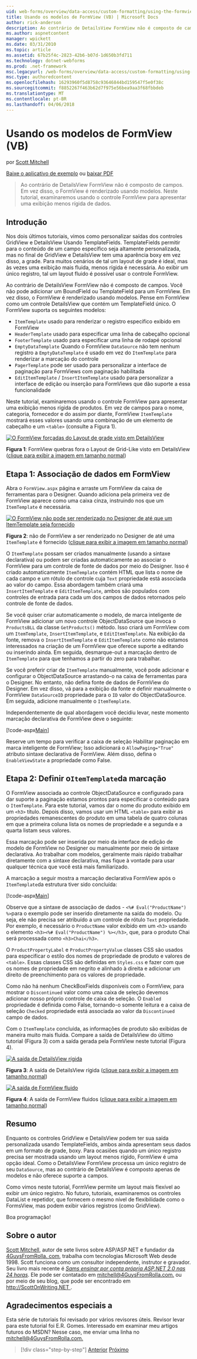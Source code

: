 ```yaml
---
uid: web-forms/overview/data-access/custom-formatting/using-the-formview-s-templates-vb
title: Usando os modelos de FormView (VB) | Microsoft Docs
author: rick-anderson
description: Ao contrário de DetailsView FormView não é composto de campos. Em vez disso, o FormView é renderizado usando modelos. Neste tutorial, examinaremos usando a F...
ms.author: aspnetcontent
manager: wpickett
ms.date: 03/31/2010
ms.topic: article
ms.assetid: 67b25f4c-2823-42b6-b07d-1d650b3fd711
ms.technology: dotnet-webforms
ms.prod: .net-framework
msc.legacyurl: /web-forms/overview/data-access/custom-formatting/using-the-formview-s-templates-vb
msc.type: authoredcontent
ms.openlocfilehash: 16293960f5d8758c93646844bd159547f5e0f38c
ms.sourcegitcommit: f8852267f463b62d7f975e56bea9aa3f68fbbdeb
ms.translationtype: MT
ms.contentlocale: pt-BR
ms.lasthandoff: 04/06/2018
---
```

<a name="using-the-formviews-templates-vb"></a>Usando os modelos de FormView (VB)
====================
por [Scott Mitchell](https://twitter.com/ScottOnWriting)

[Baixe o aplicativo de exemplo](http://download.microsoft.com/download/5/7/0/57084608-dfb3-4781-991c-407d086e2adc/ASPNET_Data_Tutorial_14_VB.exe) ou [baixar PDF](using-the-formview-s-templates-vb/_static/datatutorial14vb1.pdf)

> Ao contrário de DetailsView FormView não é composto de campos. Em vez disso, o FormView é renderizado usando modelos. Neste tutorial, examinaremos usando o controle FormView para apresentar uma exibição menos rígida de dados.


## <a name="introduction"></a>Introdução

Nos dois últimos tutoriais, vimos como personalizar saídas dos controles GridView e DetailsView Usando TemplateFields. TemplateFields permitir para o conteúdo de um campo específico seja altamente personalizada, mas no final de GridView e DetailsView tem uma aparência boxy em vez disso, a grade. Para muitos cenários de tal um layout de grade é ideal, mas às vezes uma exibição mais fluida, menos rígida é necessária. Ao exibir um único registro, tal um layout fluido é possível usar o controle FormView.

Ao contrário de DetailsView FormView não é composto de campos. Você não pode adicionar um BoundField ou TemplateField para um FormView. Em vez disso, o FormView é renderizado usando modelos. Pense em FormView como um controle DetailsView que contém um TemplateField único. O FormView suporta os seguintes modelos:

- `ItemTemplate` usado para renderizar o registro específico exibido em FormView
- `HeaderTemplate` usado para especificar uma linha de cabeçalho opcional
- `FooterTemplate` usado para especificar uma linha de rodapé opcional
- `EmptyDataTemplate` Quando o FormView `DataSource` não tem nenhum registro a `EmptyDataTemplate` é usado em vez do `ItemTemplate` para renderizar a marcação do controle
- `PagerTemplate` pode ser usado para personalizar a interface de paginação para FormViews com paginação habilitada
- `EditItemTemplate` / `InsertItemTemplate` usado para personalizar a interface de edição ou inserção para FormViews que dão suporte a essa funcionalidade

Neste tutorial, examinaremos usando o controle FormView para apresentar uma exibição menos rígida de produtos. Em vez de campos para o nome, categoria, fornecedor e do assim por diante, FormView `ItemTemplate` mostrará esses valores usando uma combinação de um elemento de cabeçalho e um `<table>` (consulte a Figura 1).


[![O FormView forçadas do Layout de grade visto em DetailsView](using-the-formview-s-templates-vb/_static/image2.png)](using-the-formview-s-templates-vb/_static/image1.png)

**Figura 1**: FormView quebras fora o Layout de Grid-Like visto em DetailsView ([clique para exibir a imagem em tamanho normal](using-the-formview-s-templates-vb/_static/image3.png))


## <a name="step-1-binding-the-data-to-the-formview"></a>Etapa 1: Associação de dados em FormView

Abra o `FormView.aspx` página e arraste um FormView da caixa de ferramentas para o Designer. Quando adiciona pela primeira vez de FormView aparece como uma caixa cinza, instruindo nos que um `ItemTemplate` é necessária.


[![O FormView não pode ser renderizado no Designer de até que um ItemTemplate seja fornecido](using-the-formview-s-templates-vb/_static/image5.png)](using-the-formview-s-templates-vb/_static/image4.png)

**Figura 2**: não de FormView a ser renderizado no Designer de até uma `ItemTemplate` é fornecido ([clique para exibir a imagem em tamanho normal](using-the-formview-s-templates-vb/_static/image6.png))


O `ItemTemplate` possam ser criados manualmente (usando a sintaxe declarativa) ou podem ser criadas automaticamente ao associar o FormView para um controle de fonte de dados por meio do Designer. Isso é criado automaticamente `ItemTemplate` contém HTML que lista o nome de cada campo e um rótulo de controle cuja `Text` propriedade está associada ao valor do campo. Essa abordagem também criará uma `InsertItemTemplate` e `EditItemTemplate`, ambos são populados com controles de entrada para cada um dos campos de dados retornados pelo controle de fonte de dados.

Se você quiser criar automaticamente o modelo, de marca inteligente de FormView adicionar um novo controle ObjectDataSource que invoca o `ProductsBLL` da classe `GetProducts()` método. Isso criará um FormView com um `ItemTemplate`, `InsertItemTemplate`, e `EditItemTemplate`. Na exibição da fonte, remova o `InsertItemTemplate` e `EditItemTemplate` como não estamos interessados na criação de um FormView que oferece suporte a editando ou inserindo ainda. Em seguida, desmarque-out a marcação dentro de `ItemTemplate` para que tenhamos a partir do zero para trabalhar.

Se você preferir criar de `ItemTemplate` manualmente, você pode adicionar e configurar o ObjectDataSource arrastando-o na caixa de ferramentas para o Designer. No entanto, não defina fonte de dados de FormView do Designer. Em vez disso, vá para a exibição da fonte e definir manualmente o FormView `DataSourceID` propriedade para o `ID` valor do ObjectDataSource. Em seguida, adicione manualmente o `ItemTemplate`.

Independentemente de qual abordagem você decidiu levar, neste momento marcação declarativa de FormView deve o seguinte:


[!code-aspx[Main](using-the-formview-s-templates-vb/samples/sample1.aspx)]

Reserve um tempo para verificar a caixa de seleção Habilitar paginação em marca inteligente de FormView; Isso adicionará o `AllowPaging="True"` atributo sintaxe declarativa de FormView. Além disso, defina o `EnableViewState` a propriedade como False.

## <a name="step-2-defining-theitemtemplates-markup"></a>Etapa 2: Definir o`ItemTemplate`da marcação

O FormView associada ao controle ObjectDataSource e configurado para dar suporte a paginação estamos prontos para especificar o conteúdo para o `ItemTemplate`. Para este tutorial, vamos dar o nome do produto exibido em um `<h3>` título. Depois disso, vamos usar um HTML `<table>` para exibir as propriedades remanescentes do produto em uma tabela de quatro colunas em que a primeira coluna lista os nomes de propriedade e a segunda e a quarta listam seus valores.

Essa marcação pode ser inserida por meio da interface de edição de modelo de FormView no Designer ou manualmente por meio de sintaxe declarativa. Ao trabalhar com modelos, geralmente mais rápido trabalhar diretamente com a sintaxe declarativa, mas fique à vontade para usar qualquer técnica que você está mais familiarizado.

A marcação a seguir mostra a marcação declarativa FormView após o `ItemTemplate`da estrutura tiver sido concluída:


[!code-aspx[Main](using-the-formview-s-templates-vb/samples/sample2.aspx)]

Observe que a sintaxe de associação de dados - `<%# Eval("ProductName") %>`para o exemplo pode ser inserido diretamente na saída do modelo. Ou seja, ele não precisa ser atribuído a um controle de rótulo `Text` propriedade. Por exemplo, é necessário o `ProductName` valor exibido em um `<h3>` usando o elemento `<h3><%# Eval("ProductName") %></h3>`, que, para o produto Chai será processada como `<h3>Chai</h3>`.

O `ProductPropertyLabel` e `ProductPropertyValue` classes CSS são usados para especificar o estilo dos nomes de propriedade de produto e valores de `<table>`. Essas classes CSS são definidas em `Styles.css` e fazer com que os nomes de propriedade em negrito e alinhado à direita e adicionar um direito de preenchimento para os valores de propriedade.

Como não há nenhum CheckBoxFields disponíveis com o FormView, para mostrar o `Discontinued` valor como uma caixa de seleção devemos adicionar nosso próprio controle de caixa de seleção. O `Enabled` propriedade é definida como False, tornando-o somente leitura e a caixa de seleção `Checked` propriedade está associada ao valor da `Discontinued` campo de dados.

Com o `ItemTemplate` concluída, as informações de produto são exibidas de maneira muito mais fluida. Compare a saída de DetailsView do último tutorial (Figura 3) com a saída gerada pela FormView neste tutorial (Figura 4).


[![A saída de DetailsView rígida](using-the-formview-s-templates-vb/_static/image8.png)](using-the-formview-s-templates-vb/_static/image7.png)

**Figura 3**: A saída de DetailsView rígida ([clique para exibir a imagem em tamanho normal](using-the-formview-s-templates-vb/_static/image9.png))


[![A saída de FormView fluido](using-the-formview-s-templates-vb/_static/image11.png)](using-the-formview-s-templates-vb/_static/image10.png)

**Figura 4**: A saída de FormView fluidos ([clique para exibir a imagem em tamanho normal](using-the-formview-s-templates-vb/_static/image12.png))


## <a name="summary"></a>Resumo

Enquanto os controles GridView e DetailsView podem ter sua saída personalizada usando TemplateFields, ambos ainda apresentam seus dados em um formato de grade, boxy. Para ocasiões quando um único registro precisa ser mostrada usando um layout menos rígido, FormView é uma opção ideal. Como o DetailsView FormView processa um único registro de seu `DataSource`, mas ao contrário de DetailsView é composto apenas de modelos e não oferece suporte a campos.

Como vimos neste tutorial, FormView permite um layout mais flexível ao exibir um único registro. No futuro, tutoriais, examinaremos os controles DataList e repetidor, que fornecem o mesmo nível de flexibilidade como o FormsView, mas podem exibir vários registros (como GridView).

Boa programação!

## <a name="about-the-author"></a>Sobre o autor

[Scott Mitchell](http://www.4guysfromrolla.com/ScottMitchell.shtml), autor de sete livros sobre ASP/ASP.NET e fundador da [4GuysFromRolla. com](http://www.4guysfromrolla.com), trabalha com tecnologias Microsoft Web desde 1998. Scott funciona como um consultor independente, instrutor e gravador. Seu livro mais recente é [ *Sams ensinar por conta própria ASP.NET 2.0 nas 24 horas*](https://www.amazon.com/exec/obidos/ASIN/0672327384/4guysfromrollaco). Ele pode ser contatado em [ mitchell@4GuysFromRolla.com.](mailto:mitchell@4GuysFromRolla.com) ou por meio de seu blog, que pode ser encontrado em [ http://ScottOnWriting.NET ](http://ScottOnWriting.NET).

## <a name="special-thanks-to"></a>Agradecimentos especiais a

Esta série de tutoriais foi revisado por vários revisores úteis. Revisor levar para este tutorial foi E.R. Gomes. Interessado em examinar meu artigos futuros do MSDN? Nesse caso, me enviar uma linha no [ mitchell@4GuysFromRolla.com.](mailto:mitchell@4GuysFromRolla.com)

> [!div class="step-by-step"]
> [Anterior](using-templatefields-in-the-detailsview-control-vb.md)
> [Próximo](displaying-summary-information-in-the-gridview-s-footer-vb.md)
